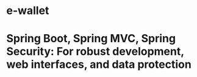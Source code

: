 # e-wallet
# Spring Boot, Spring MVC, Spring Security: For robust development, web interfaces, and data protection
